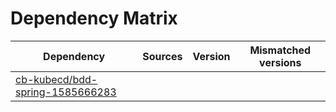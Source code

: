 # Dependency Matrix

Dependency | Sources | Version | Mismatched versions
---------- | ------- | ------- | -------------------
[cb-kubecd/bdd-spring-1585666283](https://github.com/cb-kubecd/bdd-spring-1585666283.git) |  | []() | 
